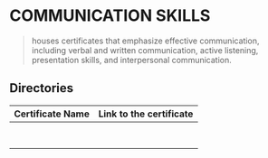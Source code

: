# COMMUNICATION SKILLS
> houses certificates that emphasize effective communication, 
> including verbal and written communication, active listening, presentation skills, and interpersonal communication.



## Directories
| Certificate Name                                          | Link to the certificate                                                                                                                         |
| --------------------------------------------------------  | ----------------------------------------------------------------------------------------------------------------------------------------------- |
| |  <br /><br /> |
